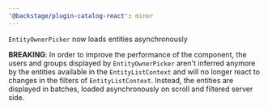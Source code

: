 ```yaml
---
'@backstage/plugin-catalog-react': minor
---
```


`EntityOwnerPicker` now loads entities asynchronously

**BREAKING**: In order to improve the performance of the component, the users and groups displayed by `EntityOwnerPicker` aren't inferred
anymore by the entities available in the `EntityListContext` and will no longer react to changes in the filters of `EntityListContext`.
Instead, the entities are displayed in batches, loaded asynchronously on scroll and filtered server side.
